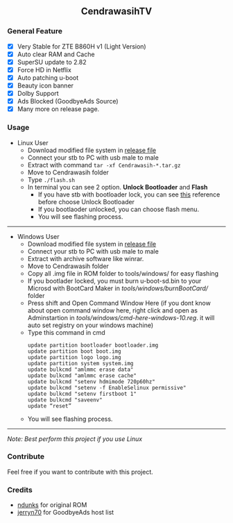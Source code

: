 ## <div align="center">CendrawasihTV</div>

### General Feature
- [x] Very Stable for ZTE B860H v1 (Light Version)
- [x] Auto clear RAM and Cache
- [x] SuperSU update to 2.82
- [x] Force HD in Netflix
- [x] Auto patching u-boot
- [x] Beauty icon banner
- [x] Dolby Support
- [x] Ads Blocked (GoodbyeAds Source)
- [x] Many more on release page. 

### Usage
* Linux User
	* Download modified file system in [release file](https://github.com/Manssizz/CendrawasihTV/releases/)
	* Connect your stb to PC with usb male to male 
	* Extract with command ```tar -xf Cendrawasih-*.tar.gz```
	* Move to Cendrawasih folder
	* Type ```./flash.sh``` 
	* In terminal you can see 2 option. **Unlock Bootloader** and **Flash**
		* If you have stb with bootloader lock, you can see [this](https://github.com/Manssizz/CendrawasihTV/tree/master/u-boot-lock) reference before choose Unlock Bootloader
		* If you bootlaoder unlocked, you can choose flash menu.
		* You will see flashing process.
***

* Windows User
	* Download modified file system in [release file](https://github.com/Manssizz/CendrawasihTV/releases/)
	* Connect your stb to PC with usb male to male 
	* Extract with archive software like winrar.
	* Move to Cendrawasih folder
	* Copy all .img file in ROM folder to tools/windows/ for easy flashing
	* If you bootlader locked, you must burn u-boot-sd.bin to your Microsd with BootCard Maker in _tools/windows/burnBootCard/_ folder
	* Press shift and Open Command Window Here (if you dont know about open command window here, right click and open as Adminstartion in _tools/windows/cmd-here-windows-10.reg_. it will auto set registry on your windows machine)
	* Type this command in cmd
		``` 
		update partition bootloader bootloader.img
		update partition boot boot.img
		update partition logo logo.img
		update partition system system.img
		update bulkcmd "amlmmc erase data"
		update bulkcmd "amlmmc erase cache"
		update bulkcmd "setenv hdmimode 720p60hz"
		update bulkcmd "setenv -f EnableSelinux permissive"
		update bulkcmd "setenv firstboot 1"
		update bulkcmd "saveenv"
		update “reset”	
		```
	* You will see flashing process.
***

_Note: Best perform this project if you use Linux_

### Contribute
Feel free if you want to contribute with this project.

### Credits
- [ndunks](https://github.com/ndunks/custom-rom-stb-zte-B860-indihome) for original ROM
- [jerryn70](https://github.com/jerryn70/GoodbyeAds) for GoodbyeAds host list